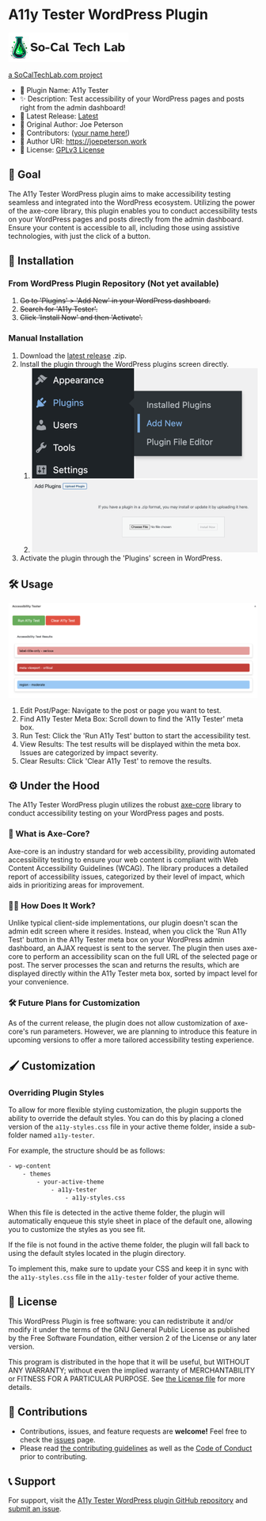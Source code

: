 # A11y Tester WordPress Plugin

[![SoCalTechLab.com logo - click to visit](./sctl_xs_rounded_white_text.webp)](https://socaltechlab.com/)

[a SoCalTechLab.com project](https://socaltechlab.com/)

-   📣 Plugin Name: A11y Tester
-   ✨ Description: Test accessibility of your WordPress pages and posts right from the admin dashboard!
-   📝 Latest Release: [Latest](https://github.com/skullzarmy/a11y-tester-wordpress-plugin/releases/latest)
-   👤 Original Author: Joe Peterson
-   👥 Contributors: ([your name here!](./CONTRIBUTING.md))
-   🔗 Author URI: https://joepeterson.work
-   📑 License: [GPLv3 License](./LICENSE)

## 🎯 Goal

The A11y Tester WordPress plugin aims to make accessibility testing seamless and integrated into the WordPress ecosystem. Utilizing the power of the axe-core library, this plugin enables you to conduct accessibility tests on your WordPress pages and posts directly from the admin dashboard. Ensure your content is accessible to all, including those using assistive technologies, with just the click of a button.

## 🚀 Installation

### From WordPress Plugin Repository (Not yet available)

1. ~~Go to 'Plugins' > 'Add New' in your WordPress dashboard.~~
1. ~~Search for 'A11y Tester'.~~
1. ~~Click 'Install Now' and then 'Activate'.~~

### Manual Installation

1. Download the [latest release](https://github.com/skullzarmy/a11y-tester-wordpress-plugin/releases/latest) .zip.
1. Install the plugin through the WordPress plugins screen directly.
    1. ![Plugins > Add New](./plugins-add-new.webp)
    1. ![Upload Plugin > Install Now](./upload-plugin-large.webp)
1. Activate the plugin through the 'Plugins' screen in WordPress.

## 🛠 Usage

![A11y Tester Meta Box](./a11y-test-results-example.webp)

1. Edit Post/Page: Navigate to the post or page you want to test.
1. Find A11y Tester Meta Box: Scroll down to find the 'A11y Tester' meta box.
1. Run Test: Click the 'Run A11y Test' button to start the accessibility test.
1. View Results: The test results will be displayed within the meta box. Issues are categorized by impact severity.
1. Clear Results: Click 'Clear A11y Test' to remove the results.

## ⚙️ Under the Hood

The A11y Tester WordPress plugin utilizes the robust [axe-core](https://github.com/dequelabs/axe-core) library to conduct accessibility testing on your WordPress pages and posts.

### 🤔 What is Axe-Core?

Axe-core is an industry standard for web accessibility, providing automated accessibility testing to ensure your web content is compliant with Web Content Accessibility Guidelines (WCAG). The library produces a detailed report of accessibility issues, categorized by their level of impact, which aids in prioritizing areas for improvement.

### 🏃‍♀️ How Does It Work?

Unlike typical client-side implementations, our plugin doesn't scan the admin edit screen where it resides. Instead, when you click the 'Run A11y Test' button in the A11y Tester meta box on your WordPress admin dashboard, an AJAX request is sent to the server. The plugin then uses axe-core to perform an accessibility scan on the full URL of the selected page or post. The server processes the scan and returns the results, which are displayed directly within the A11y Tester meta box, sorted by impact level for your convenience.

### 🛠️ Future Plans for Customization

As of the current release, the plugin does not allow customization of axe-core's run parameters. However, we are planning to introduce this feature in upcoming versions to offer a more tailored accessibility testing experience.

## 🖌 Customization

### Overriding Plugin Styles

To allow for more flexible styling customization, the plugin supports the ability to override the default styles. You can do this by placing a cloned version of the `a11y-styles.css` file in your active theme folder, inside a sub-folder named `a11y-tester`.

For example, the structure should be as follows:

```plaintext
- wp-content
    - themes
        - your-active-theme
            - a11y-tester
                - a11y-styles.css
```

When this file is detected in the active theme folder, the plugin will automatically enqueue this style sheet in place of the default one, allowing you to customize the styles as you see fit.

If the file is not found in the active theme folder, the plugin will fall back to using the default styles located in the plugin directory.

To implement this, make sure to update your CSS and keep it in sync with the `a11y-styles.css` file in the `a11y-tester` folder of your active theme.

## 📜 License

This WordPress Plugin is free software: you can redistribute it and/or modify it under the terms of the GNU General Public License as published by the Free Software Foundation, either version 2 of the License or any later version.

This program is distributed in the hope that it will be useful, but WITHOUT ANY WARRANTY; without even the implied warranty of MERCHANTABILITY or FITNESS FOR A PARTICULAR PURPOSE. See [the License file](./LICENSE) for more details.

## 👏 Contributions

-   Contributions, issues, and feature requests are **welcome!** Feel free to check the [issues](https://github.com/skullzarmy/a11y-tester-wordpress-plugin/issues) page.
-   Please read [the contributing guidelines](./CONTRIBUTING.md) as well as the [Code of Conduct](./CODE_OF_CONDUCT.md) prior to contributing.

## 📞 Support

For support, visit the [A11y Tester WordPress plugin GitHub repository](https://github.com/skullzarmy/a11y-tester-wordpress-plugin) and [submit an issue](https://github.com/skullzarmy/a11y-tester-wordpress-plugin/issues).

